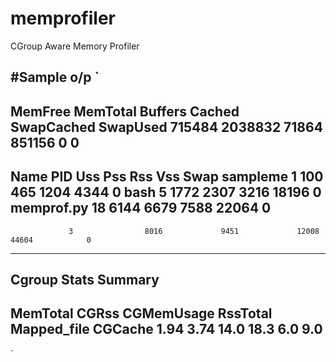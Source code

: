 # memprofiler
CGroup Aware Memory Profiler

#Sample o/p
`
--------------------------------------------------------------------------------------------------------------
MemFree      MemTotal     Buffers      Cached       SwapCached   SwapUsed
715484       2038832      71864        851156       0            0
--------------------------------------------------------------------------------------------------------------
Name             PID              Uss              Pss              Rss              Vss              Swap
sampleme         1                100              465              1204             4344             0
bash             5                1772             2307             3216             18196            0
memprof.py       18               6144             6679             7588             22064            0
--------------------------------------------------------------------------------------------------------------
                 3                8016             9451             12008            44604            0
--------------------------------------------------------------------------------------------------------------
Cgroup Stats Summary
--------------------------------------------------------------------------------------------------------------
MemTotal     CGRss        CGMemUsage   RssTotal     Mapped_file  CGCache
1.94         3.74         14.0         18.3         6.0          9.0
--------------------------------------------------------------------------------------------------------------
`




